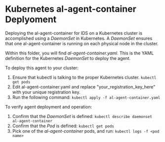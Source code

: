 # Kubernetes al-agent-container Deplyoment

Deploying the al-agent-container for IDS on a Kubernetes cluster is accomplished using a _DaemonSet_ in Kubernetes.  A _DaemonSet_ ensures that one al-agent-container is running on each physical node in the cluster.

Within this folder, you will find _al-agent-container.yaml_.   This is the YAML definition for the Kubernetes _DaemonSet_ to deploy the agent.

To deploy this agent to your cluster:

1. Ensure that kubectl is talking to the proper Kubernetes cluster.  ```kubectl get pods```
2. Edit al-agent-container.yaml and replace "your_registration_key_here" with your unique registration key.
3. Run the following command: ```kubectl apply -f al-agent-container.yaml```

To verify agent deployment and operation:

1. Confirm that the _DaemonSet_ is defined: ```kubectl describe daemonset al-agent-container```
2. Confirm that the _Pod_ is defined: ```kubectl get pods```
3. Pick one of the _al-agent-container_ pods, and run: ```kubectl logs -f <pod name>```
